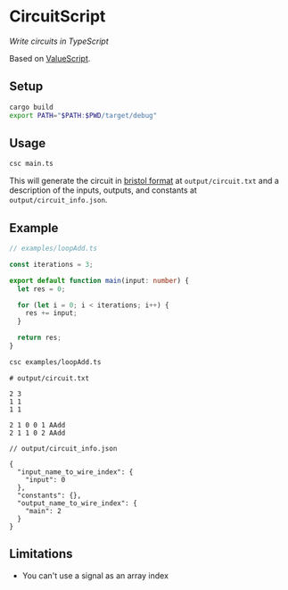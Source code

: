 # CircuitScript

*Write circuits in TypeScript*

Based on [ValueScript](https://github.com/voltrevo/ValueScript).

## Setup

```sh
cargo build
export PATH="$PATH:$PWD/target/debug"
```

## Usage

```sh
csc main.ts
```

This will generate the circuit in [bristol format](https://nigelsmart.github.io/MPC-Circuits/) at `output/circuit.txt` and a description of the inputs, outputs, and constants at `output/circuit_info.json`.

## Example

```ts
// examples/loopAdd.ts

const iterations = 3;

export default function main(input: number) {
  let res = 0;

  for (let i = 0; i < iterations; i++) {
    res += input;
  }

  return res;
}
```

```sh
csc examples/loopAdd.ts
```

```
# output/circuit.txt

2 3
1 1
1 1

2 1 0 0 1 AAdd
2 1 1 0 2 AAdd
```

```jsonc
// output/circuit_info.json

{
  "input_name_to_wire_index": {
    "input": 0
  },
  "constants": {},
  "output_name_to_wire_index": {
    "main": 2
  }
}
```

## Limitations

- You can't use a signal as an array index
